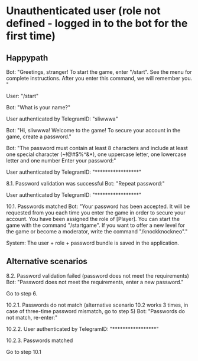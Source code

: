 # Unauthenticated user (role not defined - logged in to the bot for the first time)

## Happypath

Bot: "Greetings, stranger! To start the game, enter "/start". See the menu for complete instructions. After you enter this command, we will remember you. "

User: "/start"

Bot: "What is your name?"

User authenticated by TelegramID: "sliwwwa"

Bot: "Hi, sliwwwa! Welcome to the game! To secure your account in the game, create a password."

Bot: "The password must contain at least 8 characters and include at least one special character (~!@#$%^&*), one uppercase letter, one lowercase letter and one number Enter your password:"

User authenticated by TelegramID: "*****************"

8.1. Password validation was successful Bot: "Repeat password:"

User authenticated by TelegramID: "*****************"

10.1. Passwords matched Bot: "Your password has been accepted. It will be requested from you each time you enter the game in order to secure your account. You have been assigned the role of [Player]. You can start the game with the command "/startgame". If you want to offer a new level for the game or become a moderator, write the command "/knockknockneo"."

System: The user + role + password bundle is saved in the application.

## Alternative scenarios

8.2. Password validation failed (password does not meet the requirements) Bot: "Password does not meet the requirements, enter a new password."

Go to step 6.

10.2.1. Passwords do not match (alternative scenario 10.2 works 3 times, in case of three-time password mismatch, go to step 5) Bot: "Passwords do not match, re-enter:"

10.2.2. User authenticated by TelegramID: "*****************"

10.2.3. Passwords matched

Go to step 10.1
